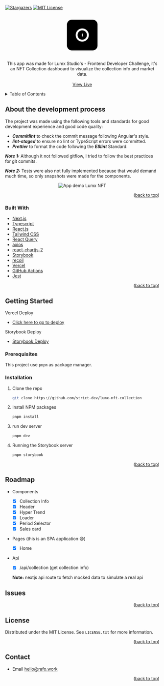 <div id="top"></div>

[![Stargazers][stars-shield]][stars-url]
[![MIT License][license-shield]][license-url]


<!-- PROJECT LOGO -->
<br />
<div align="center">
  <a href="https://github.com/strict-dev/lumx-nft-collection">
    <img src="docs/assets/app-logo.svg" alt="Lumx NFT" height="100">
  </a>
    </br>
    </br>

  <p align="center">
    This app was made for Lumx Studio's - Frontend Developer Challenge, it's an NFT Collection dashboard to visualize the collection info and market data. 
    <br />
    <br />
    <a href="https://lumx-nft-collection-dashboard.vercel.app/">View Live</a>

  </p>
</div>

<!-- TABLE OF CONTENTS -->
<details>
  <summary>Table of Contents</summary>
  <ol>
    <li>
      <a href="#about-the-project">About The Project</a>
      <ul>
        <li><a href="#built-with">Built With</a></li>
      </ul>
    </li>
    <li>
      <a href="#getting-started">Getting Started</a>
      <ul>
        <li><a href="#prerequisites">Prerequisites</a></li>
        <li><a href="#installation">Installation</a></li>
      </ul>
    </li>
    <li><a href="#usage">Usage</a></li>
    <li><a href="#roadmap">Roadmap</a></li>
    <li><a href="#license">License</a></li>
    <li><a href="#contact">Contact</a></li>
  </ol>
</details>

<!-- ABOUT THE PROJECT -->

## About the development process

The project was made using the following tools and standards for good development experience and good code quality:

  - **_Commitlint_** to check the commit message following Angular's style.
  - **_lint-staged_** to ensure no lint or TypeScript errors were committed.
  - **_Prettier_** to format the code following the **_ESlint_** Standard.

  _**Note 1:**_ Although it not followed gitflow, I tried to follow the best practices for git commits.

  _**Note 2:**_ Tests were also not fully implemented because that would demand much time, so only snapshots were made for the components. 

<p align="center">
  <img src="docs/assets/app-demo.gif" alt="App demo Lumx NFT" height="400" >
</p>

<p align="right">(<a href="#top">back to top</a>)</p>

### Built With

- [Next.js](https://nextjs.org/)
- [Typescript](https://www.typescriptlang.org/)
- [React.js](https://reactjs.org/)
- [Tailwind CSS](https://tailwindcss.com/)
- [React Query](https://react-query.tanstack.com/)
- [axios](https://axios-http.com/docs/intro)
- [react-chartjs-2](https://react-chartjs-2.js.org/)
- [Storybook](https://storybook.js.org/)
- [recoil](https://recoiljs.org/)
- [Vercel](https://vercel.com/)
- [GitHub Actions](https://github.com/features/actions)
- [Jest](https://jestjs.io/)


<p align="right">(<a href="#top">back to top</a>)</p>

<!-- GETTING STARTED -->

## Getting Started

Vercel Deploy

- [Click here to go to deploy](https://lumx-nft-collection-dashboard.vercel.app/)

Storybook Deploy

  - [Storybook Deploy](https://lumx-nft-storybook-rafae2k.vercel.app/)

### Prerequisites

This project use `pnpm` as package manager.

### Installation

1. Clone the repo
   ```sh
   git clone https://github.com/strict-dev/lumx-nft-collection
   ```
2. Install NPM packages
   ```sh
   pnpm install
   ```
3. run dev server
   ```sh
   pnpm dev
   ```
4. Running the Storybook server
   ```bash
   pnpm storybook
   ```

<p align="right">(<a href="#top">back to top</a>)</p>

<!-- ROADMAP -->

## Roadmap

- Components

  - [x] Collection Info
  - [x] Header
  - [x] Hyper Trend
  - [x] Loader
  - [x] Period Selector
  - [x] Sales card

- Pages (this is an SPA application 😅)
  - [x] Home

- Api
  - [x] /api/collection (get collection info)

  __Note:__ nextjs api route to fetch mocked data to simulate a real api

## Issues


<p align="right">(<a href="#top">back to top</a>)</p>

<!-- LICENSE -->

## License

Distributed under the MIT License. See `LICENSE.txt` for more information.

<p align="right">(<a href="#top">back to top</a>)</p>

<!-- CONTACT -->

## Contact

- Email <a href="mailto:hello@rafo.work">hello@rafo.work</a>

<p align="right">(<a href="#top">back to top</a>)</p>

<!-- MARKDOWN LINKS & IMAGES -->
<!-- https://www.markdownguide.org/basic-syntax/#reference-style-links -->

[forks-shield]: https://img.shields.io/github/forks/strict-dev/lumx-nft-collection.svg?style=for-the-badge
[forks-url]: https://github.com/strict-dev/lumx-nft-collectionfork
[stars-shield]: https://img.shields.io/github/stars/strict-dev/lumx-nft-collection.svg?style=for-the-badge
[stars-url]: https://github.com/strict-dev/lumx-nft-collectionstargazers
[issues-shield]: https://img.shields.io/github/issues/strict-dev/lumx-nft-collection.svg?style=for-the-badge
[issues-url]: https://github.com/strict-dev/lumx-nft-collectionissues
[license-shield]: https://img.shields.io/github/license/strict-dev/lumx-nft-collection.svg?style=for-the-badge
[license-url]: https://github.com/strict-dev/lumx-nft-collectionblob/main/LICENSE.txt
[product-screenshot]: docs/assets/app-demo.gif
